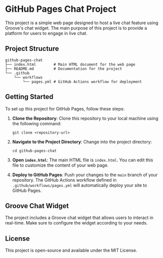 # GitHub Pages Chat Project

This project is a simple web page designed to host a live chat feature using Groove's chat widget. The main purpose of this project is to provide a platform for users to engage in live chat.

## Project Structure

```
github-pages-chat
├── index.html        # Main HTML document for the web page
├── README.md         # Documentation for the project
└── .github
    └── workflows
        └── pages.yml # GitHub Actions workflow for deployment
```

## Getting Started

To set up this project for GitHub Pages, follow these steps:

1. **Clone the Repository**: 
   Clone this repository to your local machine using the following command:
   ```
   git clone <repository-url>
   ```

2. **Navigate to the Project Directory**:
   Change into the project directory:
   ```
   cd github-pages-chat
   ```

3. **Open `index.html`**:
   The main HTML file is `index.html`. You can edit this file to customize the content of your web page.

4. **Deploy to GitHub Pages**:
   Push your changes to the `main` branch of your repository. The GitHub Actions workflow defined in `.github/workflows/pages.yml` will automatically deploy your site to GitHub Pages.

## Groove Chat Widget

The project includes a Groove chat widget that allows users to interact in real-time. Make sure to configure the widget according to your needs.

## License

This project is open-source and available under the MIT License.